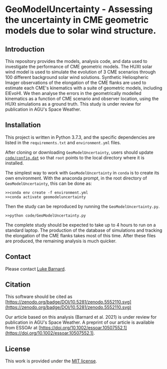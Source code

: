 # GeoModelUncertainty - Assessing the uncertainty in CME geometric models due to solar wind structure.

## Introduction
This repository provides the models, analysis code, and data used to investigate the performance of CME geometric models. The HUXt solar wind model is used to simulate the evolution of 3 CME scenarios through 100 different background solar wind solutions. Synthetic Heliospheric Imager observations of the elongation of the CME flanks are used to estimate each CME's kinematics with a suite of geometric models, including ElEvoHI. We then analyse the errors in the geometrically modelled kinematics as a function of CME scenario and observer location, using the HUXt simulations as a ground truth. This study is under review for publication in AGU's Space Weather. 

## Installation
This project is written in Python 3.7.3, and the specific dependencies are listed in the ``requirements.txt`` and ``environment.yml`` files. 

After cloning or downloading ``GeoModelUncertainty``, users should update [``code/config.dat``](code/config.dat) so that ``root`` points to the local directory where it is installed.

The simplest way to work with ``GeoModelUncertainty`` in ``conda`` is to create its own environment. With the anaconda prompt, in the root directory of ``GeoModelUncertainty``, this can be done as:
```
>>conda env create -f environment.yml
>>conda activate geomodeluncertainty
``` 
Then the study can be reproduced by running the ``GeoModelUncertainty.py``.
```
>>python code/GeoModelUncertainty.py
```
The complete study should be expected to take up to 4 hours to run on a standard laptop. The production of the database of simulations and tracking the elongation of the CME flanks takes most of this time. After these files are produced, the remaining analysis is much quicker. 

## Contact
Please contact [Luke Barnard](https://github.com/lukebarnard). 

## Citation
This software should be cited as [https://zenodo.org/badge/DOI/10.5281/zenodo.5552110.svg](https://zenodo.org/badge/DOI/10.5281/zenodo.5552110.svg)

Our article based on this analysis (Barnard et al. 2021) is under review for publication in AGU's Space Weather. A preprint of our article is available from ESSOAr at [https://doi.org/10.1002/essoar.10507552.1](https://doi.org/10.1002/essoar.10507552.1).

## License
This work is provided under the [MIT license](LICENSE.md).

